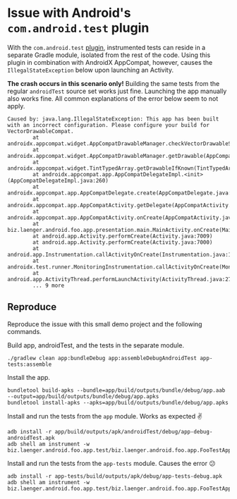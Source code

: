 # Issue with Android's `com.android.test` plugin

With the `com.android.test` [plugin](https://developer.android.com/studio/test#use_separate_test_modules_for_instrumented_tests), instrumented tests can reside in a separate Gradle module, isolated from the rest of the code.
Using this plugin in combination with AndroidX AppCompat, however, causes the `IllegalStateException` below upon launching an Activity.

**The crash occurs in this scenario only!** Building the same tests from the regular `androidTest` source set works just fine. Launching the app manually also works fine. All common explanations of the error below seem to not apply.

```
Caused by: java.lang.IllegalStateException: This app has been built with an incorrect configuration. Please configure your build for VectorDrawableCompat.
        at androidx.appcompat.widget.AppCompatDrawableManager.checkVectorDrawableSetup(AppCompatDrawableManager.java:756)
        at androidx.appcompat.widget.AppCompatDrawableManager.getDrawable(AppCompatDrawableManager.java:196)
        at androidx.appcompat.widget.TintTypedArray.getDrawableIfKnown(TintTypedArray.java:86)
        at androidx.appcompat.app.AppCompatDelegateImpl.<init>(AppCompatDelegateImpl.java:260)
        at androidx.appcompat.app.AppCompatDelegate.create(AppCompatDelegate.java:182)
        at androidx.appcompat.app.AppCompatActivity.getDelegate(AppCompatActivity.java:520)
        at androidx.appcompat.app.AppCompatActivity.onCreate(AppCompatActivity.java:71)
        at biz.laenger.android.foo.app.presentation.main.MainActivity.onCreate(MainActivity.kt:28)
        at android.app.Activity.performCreate(Activity.java:7009)
        at android.app.Activity.performCreate(Activity.java:7000)
        at android.app.Instrumentation.callActivityOnCreate(Instrumentation.java:1214)
        at androidx.test.runner.MonitoringInstrumentation.callActivityOnCreate(MonitoringInstrumentation.java:674)
        at android.app.ActivityThread.performLaunchActivity(ActivityThread.java:2731)
        ... 9 more
```

## Reproduce
Reproduce the issue with this small demo project and the following commands.

Build app, androidTest, and the tests in the separate module.
```
./gradlew clean app:bundleDebug app:assembleDebugAndroidTest app-tests:assemble
```

Install the app.
```
bundletool build-apks --bundle=app/build/outputs/bundle/debug/app.aab --output=app/build/outputs/bundle/debug/app.apks
bundletool install-apks --apks=app/build/outputs/bundle/debug/app.apks
```

Install and run the tests from the `app` module. Works as expected :v:
```
adb install -r app/build/outputs/apk/androidTest/debug/app-debug-androidTest.apk
adb shell am instrument -w biz.laenger.android.foo.app.test/biz.laenger.android.foo.app.FooTestApplicationRunner
```

Install and run the tests from the `app-tests` module. Causes the error :confused:
```
adb install -r app-tests/build/outputs/apk/debug/app-tests-debug.apk
adb shell am instrument -w biz.laenger.android.foo.app.test/biz.laenger.android.foo.app.FooTestApplicationRunner
```
